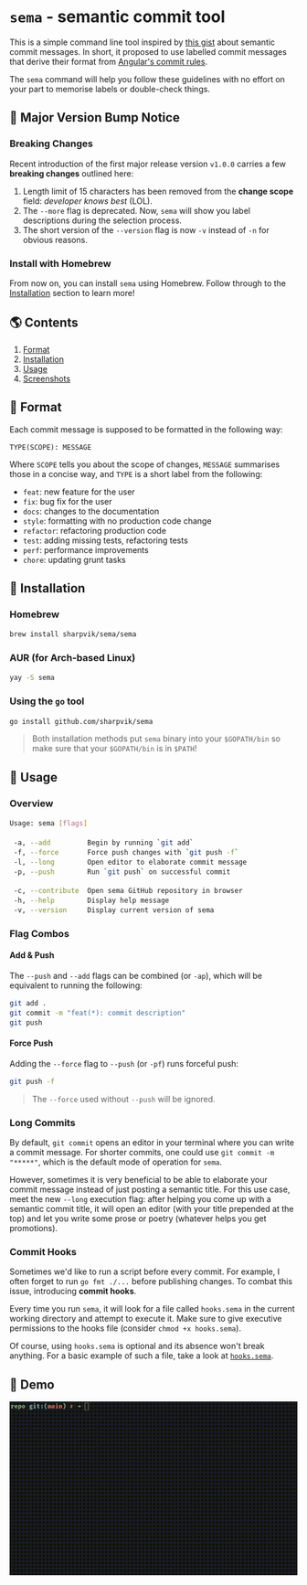# `sema` - semantic commit tool

This is a simple command line tool inspired by [this gist][gist] about semantic
commit messages. In short, it proposed to use labelled commit messages that
derive their format from [Angular's commit rules][angular].

[gist]: https://gist.github.com/joshbuchea/6f47e86d2510bce28f8e7f42ae84c716
[angular]: https://github.com/angular/angular.js/blob/master/DEVELOPERS.md#commits

The `sema` command will help you follow these guidelines with no effort on your
part to memorise labels or double-check things.

## 🚨 Major Version Bump Notice

### Breaking Changes

Recent introduction of the first major release version `v1.0.0` carries a few
**breaking changes** outlined here:

1. Length limit of 15 characters has been removed from the **change scope**
   field: _developer knows best_ (LOL).
2. The `--more` flag is deprecated. Now, `sema` will show you label descriptions
   during the selection process.
3. The short version of the `--version` flag is now `-v` instead of `-n` for
   obvious reasons.

### Install with Homebrew

From now on, you can install `sema` using Homebrew. Follow through to the
[Installation](#install) section to learn more!

## 🌎 Contents

1. [Format](#format)
2. [Installation](#install)
3. [Usage](#usage)
4. [Screenshots](#demo)

## <a name="format"></a> 🍭 Format

Each commit message is supposed to be formatted in the following way:

```
TYPE(SCOPE): MESSAGE
```

Where `SCOPE` tells you about the scope of changes, `MESSAGE` summarises those
in a concise way, and `TYPE` is a short label from the following:

- `feat`: new feature for the user
- `fix`: bug fix for the user
- `docs`: changes to the documentation
- `style`: formatting with no production code change
- `refactor`: refactoring production code
- `test`: adding missing tests, refactoring tests
- `perf`: performance improvements
- `chore`: updating grunt tasks

## <a name="install"></a> 🚀 Installation

### Homebrew

```bash
brew install sharpvik/sema/sema
```

### AUR (for Arch-based Linux)

```bash
yay -S sema
```

### Using the `go` tool

```bash
go install github.com/sharpvik/sema
```

> Both installation methods put `sema` binary into your `$GOPATH/bin` so make
> sure that your `$GOPATH/bin` is in `$PATH`!

## <a name="usage"></a> 🔭 Usage

### Overview

```bash
Usage: sema [flags]

 -a, --add         Begin by running `git add`
 -f, --force       Force push changes with `git push -f`
 -l, --long        Open editor to elaborate commit message
 -p, --push        Run `git push` on successful commit

 -c, --contribute  Open sema GitHub repository in browser
 -h, --help        Display help message
 -v, --version     Display current version of sema
```

### Flag Combos

#### Add & Push

The `--push` and `--add` flags can be combined (or `-ap`), which will be
equivalent to running the following:

```bash
git add .
git commit -m "feat(*): commit description"
git push
```

#### Force Push

Adding the `--force` flag to `--push` (or `-pf`) runs forceful push:

```bash
git push -f
```

> The `--force` used without `--push` will be ignored.

### Long Commits

By default, `git commit` opens an editor in your terminal where you can write a
commit message. For shorter commits, one could use `git commit -m "*****"`,
which is the default mode of operation for `sema`.

However, sometimes it is very beneficial to be able to elaborate your commit
message instead of just posting a semantic title. For this use case, meet the
new `--long` execution flag: after helping you come up with a semantic commit
title, it will open an editor (with your title prepended at the top) and let you
write some prose or poetry (whatever helps you get promotions).

### Commit Hooks

Sometimes we'd like to run a script before every commit. For example, I often
forget to run `go fmt ./...` before publishing changes. To combat this issue,
introducing **commit hooks**.

Every time you run `sema`, it will look for a file called `hooks.sema` in the
current working directory and attempt to execute it. Make sure to give executive
permissions to the hooks file (consider `chmod +x hooks.sema`).

Of course, using `hooks.sema` is optional and its absence won't break anything.
For a basic example of such a file, take a look at [`hooks.sema`](./hooks.sema).

## <a name="demo"></a> 🌌 Demo

![demo](img/demo.gif)

